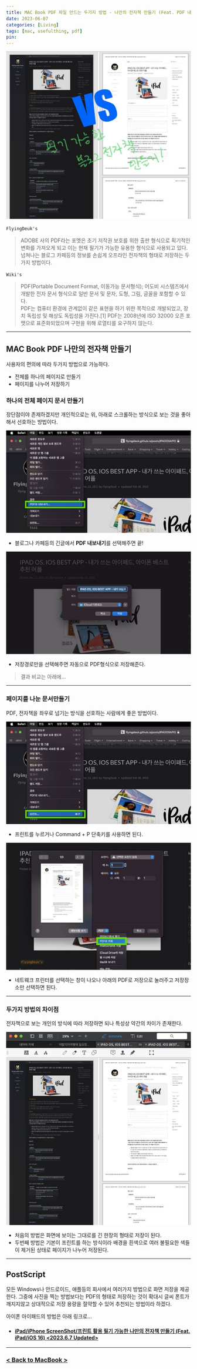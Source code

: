 ```yaml
---
title: MAC Book PDF 파일 만드는 두가지 방법 - 나만의 전자책 만들기 (Feat. PDF 내보내기, 프린트 도구) <2023.6.7 Updated>
date: 2023-06-07
categories: [Living]
tags: [mac, usefulthing, pdf]
pin:
---
```


![macpdf](/img/living/macbook/macpdf.jpg)


`FlyingDeuk's`
> ADOBE 사의 PDF라는 포멧은 초기 저작권 보호를 위한 출판 형식으로 획기적인 변화를 가져오게 되고 이는 현재 필기가 가능한 유용한 형식으로 사용되고 있다. <br>
넘쳐나는 블로그 카페등의 정보를 손쉽게 오프라인 전자책의 형태로 저장하는 두가지 방법이다. 


`Wiki's`
>PDF(Portable Document Format, 이동가능 문서형식); 어도비 시스템즈에서 개발한 전자 문서 형식으로 일반 문서 및 문자, 도형, 그림, 글꼴을 포함할 수 있다. <br>
PDF는 컴퓨터 환경에 관계없이 같은 표현을 하기 위한 목적으로 개발되었고, 장치 독립성 및 해상도 독립성을 가진다.[1] PDF는 2008년에 ISO 32000 오픈 포맷으로 표준화되었으며 구현을 위해 로열티를 요구하지 않는다.

--------

## MAC Book PDF 나만의 전자책 만들기 
사용자의 편의에 따라 두가지 방법으로 가능하다. 
- 전체를 하나의 페이지로 만들기
- 페이지를 나누어 저장하기 

### 하나의 전체 페이지 문서 만들기 
장단점이야 존제하겠지만 개인적으로는 위, 아래로 스크롤하는 방식으로 보는 것을 좋아해서 선호하는 방법이다. 

![macpdf](/img/living/macbook/macpdf1.jpg)
- 블로그나 카페등의 긴글에서 **PDF 내보내기**를 선택해주면 끝!

![macpdf](/img/living/macbook/macpdf3.jpg)
- 저장경로만을 선택해주면 자동으로 PDF형식으로 저장해준다. 

> 결과 비교는 아래에... 

----------

### 페이지를 나눈 문서만들기
PDF, 전자책을 좌우로 넘기는 방식을 선호하는 사람에게 좋은 방법이다. 

![macpdf](/img/living/macbook/macpdf2.jpg)
- 프린트를 누르거나 Command + P 단축키를 사용하면 된다. 

![macpdf](/img/living/macbook/macpdf4.jpg)
- 네트웨크 프린터를 선택하는 창이 나오나 아래의 PDF로 저장으로 눌러주고 저장장소만 선택하면 된다. 

----------------

### 두가지 방법의 차이점
전자책으로 보는 개인의 방식에 따라 저장하면 되나 특성상 약간의 차이가 존재한다.

![macpdf](/img/living/macbook/macpdf5.jpg)

- 처음의 방법은 화면에 보이는 그대로를 긴 한장의 형태로 저장이 된다. 
- 두번째 방법은 기본이 프린트를 하는 방식이라 배경을 흰색으로 여러 불필요한 색들이 제거된 상태로 페이지가 나누어 저장된다. 

----------

## PostScript
모든 Windows나 안드로이드, 애플등의 회사에서 여러가지 방법으로 화면 저장을 제공한다. 그중에 사진을 찍는 방법보다는 PDF의 형태로 저장하는 것이 확대시 글씨 폰트가 깨지지않고 상대적으로 저장 용량을 절약할 수 있어 추천되는 방법이라 하겠다. 

아이폰 아이패드의 방법은 아래 링크로...

- #### [iPad/iPhone ScreenShot/프린트 활용 필기 가능한 나만의 전자책 만들기 (Feat. iPad/iOS 16) <2023.6.7 Updated>](/posts/ipadscreen/)

-----------

### [< Back to MacBook >](/posts/Macbook/)
